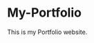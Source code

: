 # My-Portfolio
This is my Portfolio website.
         
        
         
               
         
    
       
    
          
    
       
     
   
